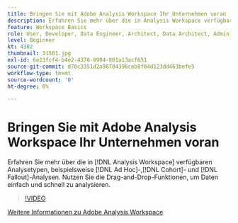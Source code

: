 ```yaml
---
title: Bringen Sie mit Adobe Analysis Workspace Ihr Unternehmen voran
description: Erfahren Sie mehr über die in Analysis Workspace verfügbaren Analysetypen, beispielsweise Ad-hoc-, Kohorten- und Fallout-Analysen. Nutzen Sie die Drag-and-Drop-Funktionen, um Daten einfach und schnell zu analysieren.
feature: Workspace Basics
role: User, Developer, Data Engineer, Architect, Data Architect, Admin, Leader
level: Beginner
kt: 4382
thumbnail: 31501.jpg
exl-id: 6e23fcf4-b4e2-4370-8904-801a13acf651
source-git-commit: d78c3351d2a98704396ceb8f84d123dd463befe5
workflow-type: tm+mt
source-wordcount: '0'
ht-degree: 0%

---
```


# Bringen Sie mit Adobe Analysis Workspace Ihr Unternehmen voran

Erfahren Sie mehr über die in [!DNL Analysis Workspace] verfügbaren Analysetypen, beispielsweise [!DNL Ad Hoc]-,[!DNL Cohort]- und [!DNL Fallout]-Analysen. Nutzen Sie die Drag-and-Drop-Funktionen, um Daten einfach und schnell zu analysieren.

>[!VIDEO](https://video.tv.adobe.com/v/31501/?quality=12)

[Weitere Informationen zu Adobe Analysis Workspace](https://business.adobe.com/products/analytics/ad-hoc-analysis.html?sdid=T32PLYTV&amp;mv=search)
